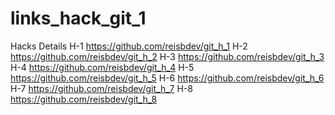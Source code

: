 # links_hack_git_1
Hacks	Details
H-1	https://github.com/reisbdev/git_h_1
H-2	https://github.com/reisbdev/git_h_2
H-3	https://github.com/reisbdev/git_h_3
H-4	https://github.com/reisbdev/git_h_4
H-5	https://github.com/reisbdev/git_h_5
H-6	https://github.com/reisbdev/git_h_6
H-7	https://github.com/reisbdev/git_h_7
H-8	https://github.com/reisbdev/git_h_8
